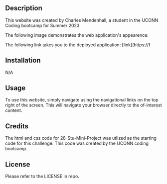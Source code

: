 

## Description

This website was created by Charles Mendenhall, a student in the UCONN Coding bootcamp for Summer 2023.

The following image demonstrates the web application's appearence:



The following link takes you to the deployed application: [link](https://f

## Installation
N/A

## Usage
To use this website, simply navigate using the navigational links on the top right of the screen. This will navigate your browser directly to the of-interest content.

## Credits
The html and css code for 28-Stu-Mini-Project was utlized as the starting code for this challenge. This code was created by the UCONN coding bootcamp.

## License
Please refer to the LICENSE in repo.